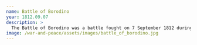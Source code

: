 ```yaml
---
name: Battle of Borodino
year: 1812.09.07
description: >
  The Battle of Borodino was a battle fought on 7 September 1812 during the French invasion of Russia. It was deadliest day of the Napoleonic Wars. Napoleon's Grande Armée launched an attack against the Imperial Russian Army, driving it back from its initial positions but failing to gain a decisive victory, which resulted in the ultimate defeat of the French invasion following the retreat from Moscow in October.
image: /war-and-peace/assets/images/battle_of_borodino.jpg
---
```

